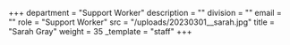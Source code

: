 +++
department = "Support Worker"
description = ""
division = ""
email = ""
role = "Support Worker"
src = "/uploads/20230301__sarah.jpg"
title = "Sarah Gray"
weight = 35
_template = "staff"
+++

